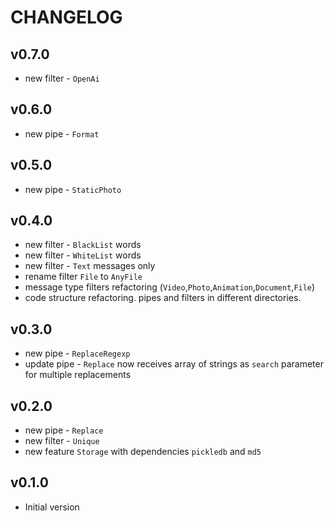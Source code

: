 CHANGELOG
===
## v0.7.0
* new filter - `OpenAi`
## v0.6.0
* new pipe - `Format`
## v0.5.0
* new pipe - `StaticPhoto`
## v0.4.0
* new filter - `BlackList` words
* new filter - `WhiteList` words
* new filter - `Text` messages only
* rename filter `File` to `AnyFile`
* message type filters refactoring (`Video`,`Photo`,`Animation`,`Document`,`File`)
* code structure refactoring. pipes and filters in different directories.
## v0.3.0
* new pipe - `ReplaceRegexp`
* update pipe - `Replace` now receives array of strings as `search` parameter for multiple replacements
## v0.2.0
* new pipe - `Replace`
* new filter - `Unique`
* new feature `Storage` with dependencies `pickledb` and `md5`
## v0.1.0
* Initial version
